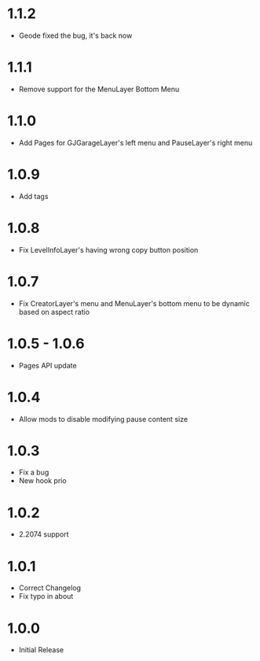 # 1.1.2
- Geode fixed the bug, it's back now

# 1.1.1
- Remove support for the MenuLayer Bottom Menu

# 1.1.0
- Add Pages for GJGarageLayer's left menu and PauseLayer's right menu

# 1.0.9
- Add tags

# 1.0.8
- Fix LevelInfoLayer's having wrong copy button position

# 1.0.7
- Fix CreatorLayer's menu and MenuLayer's bottom menu to be dynamic based on aspect ratio

# 1.0.5 - 1.0.6
- Pages API update

# 1.0.4
- Allow mods to disable modifying pause content size

# 1.0.3
- Fix a bug
- New hook prio

# 1.0.2
- 2.2074 support

# 1.0.1
- Correct Changelog
- Fix typo in about

# 1.0.0
- Initial Release
